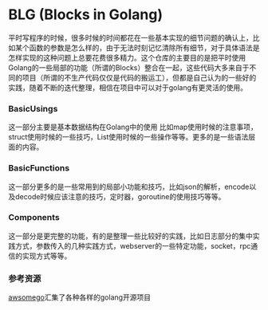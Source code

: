 # BLG (Blocks in Golang)

平时写程序的时候，很多时候的时间都花在一些基本实现的细节问题的确认上，比如某个函数的参数是怎么样的，由于无法时刻记忆清除所有细节，对于具体语法是怎样实现的这种问题上总要花费很多精力。这个仓库的主要目的是把平时使用Golang的一些局部的功能（所谓的Blocks）整合在一起，这些代码大多来自于不同的项目（所谓的不生产代码仅仅是代码的搬运工），但都是自己认为的一些好的实践，随着不断的迭代整理，相信在项目中可以对于golang有更灵活的使用。

### BasicUsings

这一部分主要是基本数据结构在Golang中的使用 比如map使用时候的注意事项，struct使用时候的一些技巧，List使用时候的一些操作等等。更多的是一些语法层面的内容。

### BasicFunctions

这一部分更多的是一些常用到的局部小功能和技巧，比如json的解析，encode以及decode时候应该注意的技巧，定时器，goroutine的使用技巧等等。

### Components

这一部分是更完整的功能，有的是整理一些比较好的实践，比如日志部分的集中实践方式，参数传入的几种实践方式，webserver的一些特定功能，socket，rpc通信的实现方式等等。

### 参考资源

[awsomego](https://github.com/hackstoic/golang-open-source-projects)汇集了各种各样的golang开源项目
